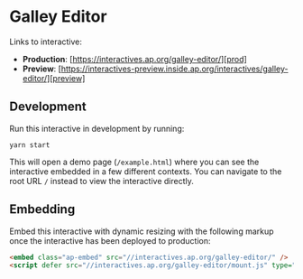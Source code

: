 Galley Editor
=============

Links to interactive:

* **Production**: [https://interactives.ap.org/galley-editor/][prod]
* **Preview**: [https://interactives-preview.inside.ap.org/interactives/galley-editor/][preview]

## Development

Run this interactive in development by running:

```shell
yarn start
```

This will open a demo page (`/example.html`) where you can see the interactive
embedded in a few different contexts. You can navigate to the root URL `/`
instead to view the interactive directly.

## Embedding

Embed this interactive with dynamic resizing with the following markup once the
interactive has been deployed to production:

```html
<embed class="ap-embed" src="//interactives.ap.org/galley-editor/" />
<script defer src="//interactives.ap.org/galley-editor/mount.js" type="text/javascript"></script>
```

[prod]: https://interactives.ap.org/galley-editor/
[preview]: https://interactives-preview.inside.ap.org/interactives/galley-editor/
